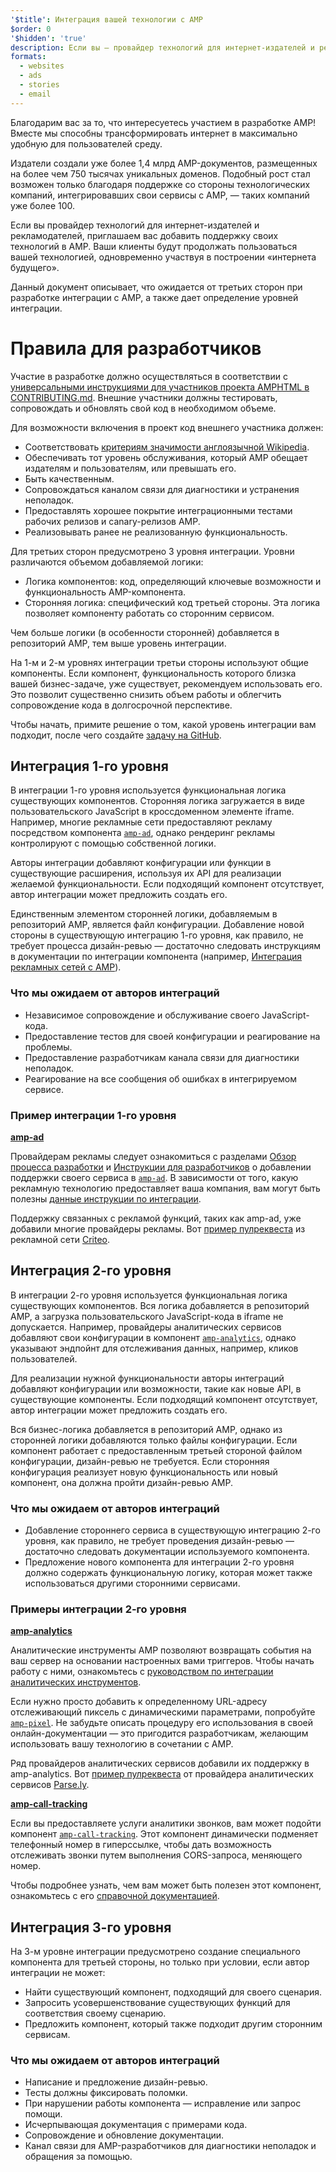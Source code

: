 ```yaml
---
'$title': Интеграция вашей технологии с AMP
$order: 0
'$hidden': 'true'
description: Если вы — провайдер технологий для интернет-издателей и рекламодателей, приглашаем вас добавить поддержку своих технологий в AMP, — это позволит вашим клиентам продолжать пользоваться вашей технологией, при этом...
formats:
  - websites
  - ads
  - stories
  - email
---
```


Благодарим вас за то, что интересуетесь участием в разработке AMP! Вместе мы способны трансформировать интернет в максимально удобную для пользователей среду.

Издатели создали уже более 1,4 млрд AMP-документов, размещенных на более чем 750 тысячах уникальных доменов. Подобный рост стал возможен только благодаря поддержке со стороны технологических компаний, интегрировавших свои сервисы с AMP, — таких компаний уже более 100.

Если вы провайдер технологий для интернет-издателей и рекламодателей, приглашаем вас добавить поддержку своих технологий в AMP. Ваши клиенты будут продолжать пользоваться вашей технологией, одновременно участвуя в построении «интернета будущего».

Данный документ описывает, что ожидается от третьих сторон при разработке интеграции с AMP, а также дает определение уровней интеграции.

# Правила для разработчиков

Участие в разработке должно осуществляться в соответствии с [универсальными инструкциями для участников проекта AMPHTML в CONTRIBUTING.md](https://github.com/ampproject/amphtml/blob/main/docs/contributing.md). Внешние участники должны тестировать, сопровождать и обновлять свой код в необходимом объеме.

Для возможности включения в проект код внешнего участника должен:

- Соответствовать [критериям значимости англоязычной Wikipedia](https://en.wikipedia.org/wiki/Wikipedia:Notability).
- Обеспечивать тот уровень обслуживания, который AMP обещает издателям и пользователям, или превышать его.
- Быть качественным.
- Сопровождаться каналом связи для диагностики и устранения неполадок.
- Предоставлять хорошее покрытие интеграционными тестами рабочих релизов и canary-релизов AMP.
- Реализовывать ранее не реализованную функциональность.

Для третьих сторон предусмотрено 3 уровня интеграции. Уровни различаются объемом добавляемой логики:

- Логика компонентов: код, определяющий ключевые возможности и функциональность AMP-компонента.
- Сторонняя логика: специфический код третьей стороны. Эта логика позволяет компоненту работать со сторонним сервисом.

Чем больше логики (в особенности сторонней) добавляется в репозиторий AMP, тем выше уровень интеграции.

На 1-м и 2-м уровнях интеграции третьи стороны используют общие компоненты. Если компонент, функциональность которого близка вашей бизнес-задаче, уже существует, рекомендуем использовать его. Это позволит существенно снизить объем работы и облегчить сопровождение кода в долгосрочной перспективе.

Чтобы начать, примите решение о том, какой уровень интеграции вам подходит, после чего создайте [задачу на GitHub](https://github.com/ampproject/amphtml/issues/new).

## Интеграция 1-го уровня

В интеграции 1-го уровня используется функциональная логика существующих компонентов. Сторонняя логика загружается в виде пользовательского JavaScript в кроссдоменном элементе iframe. Например, многие рекламные сети предоставляют рекламу посредством компонента [`amp-ad`](../../../components/reference/amp-ad.md), однако рендеринг рекламы контролируют с помощью собственной логики.

Авторы интеграции добавляют конфигурации или функции в существующие расширения, используя их API для реализации желаемой функциональности. Если подходящий компонент отсутствует, автор интеграции может предложить создать его.

Единственным элементом сторонней логики, добавляемым в репозиторий AMP, является файл конфигурации. Добавление новой стороны в существующую интеграцию 1-го уровня, как правило, не требует процесса дизайн-ревью — достаточно следовать инструкциям в документации по интеграции компонента (например, [Интеграция рекламных сетей с AMP](https://github.com/ampproject/amphtml/blob/main/ads/README.md)).

### Что мы ожидаем от авторов интеграций

- Независимое сопровождение и обслуживание своего JavaScript-кода.
- Предоставление тестов для своей конфигурации и реагирование на проблемы.
- Предоставление разработчикам канала связи для диагностики неполадок.
- Реагирование на все сообщения об ошибках в интегрируемом сервисе.

### Пример интеграции 1-го уровня

[**amp-ad**](../../../components/reference/amp-ad.md)

Провайдерам рекламы следует ознакомиться с разделами [Обзор процесса разработки](https://github.com/ampproject/amphtml/tree/main/ads#overview) и [Инструкции для разработчиков](https://github.com/ampproject/amphtml/tree/main/ads#developer-guidelines-for-a-pull-request) о добавлении поддержки своего сервиса в [`amp-ad`](../../../components/reference/amp-ad.md). В зависимости от того, какую рекламную технологию предоставляет ваша компания, вам могут быть полезны [данные инструкции по интеграции](/content/amp-dev/documentation/guides-and-tutorials/contribute/vendor-contributions/ad-integration-guide.md?format=ads).

Поддержку связанных с рекламой функций, таких как amp-ad, уже добавили многие провайдеры рекламы. Вот [пример пулреквеста](https://github.com/ampproject/amphtml/pull/2299) из рекламной сети [Criteo](https://github.com/ampproject/amphtml/blob/main/ads/criteo.md).

## Интеграция 2-го уровня

В интеграции 2-го уровня используется функциональная логика существующих компонентов. Вся логика добавляется в репозиторий AMP, а загрузка пользовательского JavaScript-кода в iframe не допускается. Например, провайдеры аналитических сервисов добавляют свои конфигурации в компонент [`amp-analytics`](../../../components/reference/amp-analytics.md), однако указывают эндпойнт для отслеживания данных, например, кликов пользователей.

Для реализации нужной функциональности авторы интеграций добавляют конфигурации или возможности, такие как новые API, в существующие компоненты. Если подходящий компонент отсутствует, автор интеграции может предложить создать его.

Вся бизнес-логика добавляется в репозиторий AMP, однако из сторонней логики добавляются только файлы конфигурации. Если компонент работает с предоставленным третьей стороной файлом конфигурации, дизайн-ревью не требуется. Если сторонняя конфигурация реализует новую функциональность или новый компонент, она должна пройти дизайн-ревью AMP.

### Что мы ожидаем от авторов интеграций

- Добавление стороннего сервиса в существующую интеграцию 2-го уровня, как правило, не требует проведения дизайн-ревью — достаточно следовать документации используемого компонента.
- Предложение нового компонента для интеграции 2-го уровня должно содержать функциональную логику, которая может также использоваться другими сторонними сервисами.

### Примеры интеграции 2-го уровня

[**amp-analytics**](../../../components/reference/amp-analytics.md)

Аналитические инструменты AMP позволяют возвращать события на ваш сервер на основании настроенных вами триггеров. Чтобы начать работу с ними, ознакомьтесь с [руководством по интеграции аналитических инструментов](../../optimize-measure/configure-analytics/index.md).

Если нужно просто добавить к определенному URL-адресу отслеживающий пиксель с динамическими параметрами, попробуйте [`amp-pixel`](../../../components/reference/amp-pixel.md). Не забудьте описать процедуру его использования в своей онлайн-документации — это пригодится разработчикам, желающим использовать вашу технологию в сочетании с AMP.

Ряд провайдеров аналитических сервисов добавили их поддержку в amp-analytics. Вот [пример пулреквеста](https://github.com/ampproject/amphtml/pull/1595) от провайдера аналитических сервисов [Parse.ly](https://www.parsely.com/help/integration/google-amp/).

[**amp-call-tracking**](../../../components/reference/amp-call-tracking.md)

Если вы предоставляете услуги аналитики звонков, вам может подойти компонент [`amp-call-tracking`](../../../components/reference/amp-call-tracking.md). Этот компонент динамически подменяет телефонный номер в гиперссылке, чтобы дать возможность отслеживать звонки путем выполнения CORS-запроса, меняющего номер.

Чтобы подробнее узнать, чем вам может быть полезен этот компонент, ознакомьтесь с его [справочной документацией](../../../components/reference/amp-call-tracking.md).

## Интеграция 3-го уровня

На 3-м уровне интеграции предусмотрено создание специального компонента для третьей стороны, но только при условии, если автор интеграции не может:

- Найти существующий компонент, подходящий для своего сценария.
- Запросить усовершенствование существующих функций для соответствия своему сценарию.
- Предложить компонент, который также подходит другим сторонним сервисам.

### Что мы ожидаем от авторов интеграций

- Написание и предложение дизайн-ревью.
- Тесты должны фиксировать поломки.
- При нарушении работы компонента — исправление или запрос помощи.
- Исчерпывающая документация с примерами кода.
- Сопровождение и обновление документации.
- Канал связи для AMP-разработчиков для диагностики неполадок и обращения за помощью.
